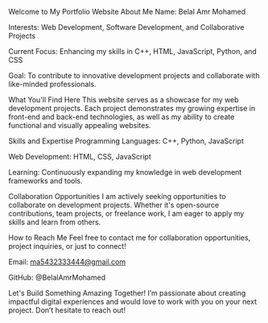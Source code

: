Welcome to My Portfolio Website
About Me
Name: Belal Amr Mohamed

Interests: Web Development, Software Development, and Collaborative Projects

Current Focus: Enhancing my skills in C++, HTML, JavaScript, Python, and CSS

Goal: To contribute to innovative development projects and collaborate with like-minded professionals.

What You'll Find Here
This website serves as a showcase for my web development projects. Each project demonstrates my growing expertise in front-end and back-end technologies, as well as my ability to create functional and visually appealing websites.

Skills and Expertise
Programming Languages: C++, Python, JavaScript

Web Development: HTML, CSS, JavaScript

Learning: Continuously expanding my knowledge in web development frameworks and tools.

Collaboration Opportunities
I am actively seeking opportunities to collaborate on development projects. Whether it's open-source contributions, team projects, or freelance work, I am eager to apply my skills and learn from others.

How to Reach Me
Feel free to contact me for collaboration opportunities, project inquiries, or just to connect!

Email: ma5432333444@gmail.com

GitHub: @BelalAmrMohamed

Let's Build Something Amazing Together!
I’m passionate about creating impactful digital experiences and would love to work with you on your next project. Don’t hesitate to reach out!
